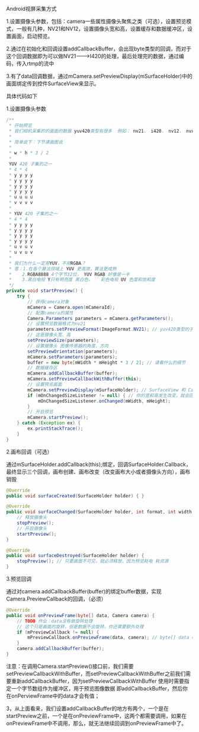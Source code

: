 Android视屏采集方式

1.设置摄像头参数，包括：camera一些属性摄像头聚焦之类（可选），设置预览模式，一般有几种，NV21和NV12，设置摄像头宽和高，设置缓存和数据缓冲区，设置画面，启动预览。

2.通过在初始化和回调设置addCallbackBuffer，会出现byte类型的回调，而对于这个回调数据即为可以做NV21--->I420的处理，最后处理完的数据，通过编码，传入rtmp的流中

3.有了data回调数据，通过mCamera.setPreviewDisplay(mSurfaceHolder)中的画面绑定传到控件SurfaceView来显示。



具体代码如下

1.设置摄像头参数

```java
/**
 * 开始预览
 * 我们相机采集的的画面的数据 yuv420类型有很多  例如： nv21， i420， nv12， nvxx， ....
 *
 * 简单说下：下节课画图说
 *
 * w * h * 3 / 2
 *
 YUV 420 子集的之一
 * 4 * 4
 * y y y y
 * y y y y
 * y y y y
 * y y y y
 * u u u u
 * v v v v
 *
 * YUV 420 子集的之一
 * 4 * 4
 * y y y y
 * y y y y
 * y y y y
 * y y y y
 * u v u v
 * u v u v
 *
 * 我们为什么一定用YUV，不用RGBA？
 * 答：1.在各个算法领域上 YUV 更高效，算法更成熟
 *    2.RGBA8888 4个字节32位， YUV RGAB 好像是一半
 *    3.黑白电视 Y只有明亮度 黑白色，   彩色电视 UV 色度和饱和度
 */
private void startPreview() {
    try {
        // 获得camera对象
        mCamera = Camera.open(mCameraId);
        // 配置camera的属性
        Camera.Parameters parameters = mCamera.getParameters();
        // 设置预览数据格式为nv21
        parameters.setPreviewFormat(ImageFormat.NV21); // yuv420类型的子集
        // 这是摄像头宽、高
        setPreviewSize(parameters);
        // 设置摄像头 图像传感器的角度、方向
        setPreviewOrientation(parameters);
        mCamera.setParameters(parameters);
        buffer = new byte[mWidth * mHeight * 3 / 2]; // 请看什么的细节
        // 数据缓存区
        mCamera.addCallbackBuffer(buffer);
        mCamera.setPreviewCallbackWithBuffer(this);
        // 设置预览画面
        mCamera.setPreviewDisplay(mSurfaceHolder); // SurfaceView 和 Camera绑定
        if (mOnChangedSizeListener != null) { // 你的宽和高发生改变，就会回调此接口
            mOnChangedSizeListener.onChanged(mWidth, mHeight);
        }
        // 开启预览
        mCamera.startPreview();
    } catch (Exception ex) {
        ex.printStackTrace();
    }
}
```

2.画布回调（可选）

通过mSurfaceHolder.addCallback(this);绑定，回调SurfaceHolder.Callback，最终显示三个回调，画布创建、画布改变（改变画布大小或者摄像头方向），画布销毁

```java
@Override
public void surfaceCreated(SurfaceHolder holder) { }

@Override
public void surfaceChanged(SurfaceHolder holder, int format, int width, int height) {
    // 释放摄像头
    stopPreview();
    // 开启摄像头
    startPreview();
}

@Override
public void surfaceDestroyed(SurfaceHolder holder) {
    stopPreview(); // 只要画面不可见，就必须释放，因为预览耗电 耗资源
}
```



3.预览回调

通过对camera.addCallbackBuffer(buffer)的绑定buffer数据，实现Camera.PreviewCallback的回调，（必须）

```java
@Override
public void onPreviewFrame(byte[] data, Camera camera) {
    // TODO 作业：data没有做旋转处理
    // 这个只是画面的旋转，但是数据不会旋转，你还需要额外处理
    if (mPreviewCallback != null) {
        mPreviewCallback.onPreviewFrame(data, camera); // byte[] data == nv21 ===> C++层 ---> 流媒体服务器
    }
    camera.addCallbackBuffer(buffer);
}
```





注意：在调用Camera.startPreview()接口前，我们需要setPreviewCallbackWithBuffer，而setPreviewCallbackWithBuffer之前我们需要重新addCallbackBuffer，因为setPreviewCallbackWithBuffer 使用时需要指定一个字节数组作为缓冲区，用于预览图像数据 即addCallbackBuffer，然后你在onPerviewFrame中的data才会有值；

3，从上面看来，我们设置addCallbackBuffer的地方有两个，一个是在startPreview之前，一个是在onPreviewFrame中，这两个都需要调用，如果在onPreviewFrame中不调用，那么，就无法继续回调到onPreviewFrame中了。